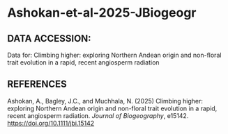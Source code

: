 # Ashokan-et-al-2025-JBiogeogr

## DATA ACCESSION:
Data for: Climbing higher: exploring Northern Andean origin and non-floral trait evolution in a rapid, recent angiosperm radiation

## REFERENCES

Ashokan, A., Bagley, J.C., and Muchhala, N. (2025) Climbing higher: exploring Northern Andean origin and non-floral trait evolution in a rapid, recent angiosperm radiation. _Journal of Biogeography_, e15142. <https://doi.org/10.1111/jbi.15142>
